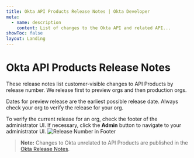 ```yaml
---
title: Okta API Products Release Notes | Okta Developer
meta:
  - name: description
    content: List of changes to the Okta API and related API...
showToc: false
layout: Landing
---
```


# Okta API Products Release Notes

These release notes list customer-visible changes to API Products by release number. We release first to preview orgs and then production orgs.

Dates for preview release are the earliest possible release date. Always check your org to verify the release for your org.

To verify the current release for an org, check the footer of the administrator UI. If necessary, click the **Admin** button to navigate to your administrator UI.
![Release Number in Footer](/img/release_notes/version_footer.png)

> **Note:** Changes to Okta unrelated to API Products are published in the [Okta Release Notes](https://help.okta.com/en/prod/Content/Topics/ReleaseNotes/okta-relnotes.htm).

<ReleaseNotesList />

